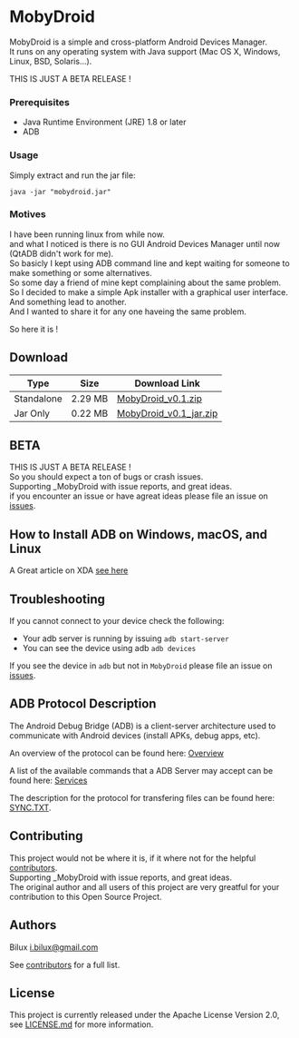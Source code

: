 # MobyDroid

MobyDroid is a simple and cross-platform Android Devices Manager.  
It runs on any operating system with Java support (Mac OS X, Windows, Linux, BSD, Solaris...).

THIS IS JUST A BETA RELEASE !

### Prerequisites ###
- Java Runtime Environment (JRE) 1.8 or later
- ADB

### Usage ###
Simply extract and run the jar file:
```
java -jar "mobydroid.jar"
```

### Motives ###
I have been running linux from while now.  
and what I noticed is there is no GUI Android Devices Manager until now (QtADB didn't work for me).  
So basicly I kept using ADB command line and kept waiting for someone to make something or some alternatives.  
So some day a friend of mine kept complaining about the same problem.  
So I decided to make a simple Apk installer with a graphical user interface.  
And something lead to another.  
And I wanted to share it for any one haveing the same problem.

So here it is !


## Download ##

| Type | Size | Download Link |
| - | - | - |
| Standalone | 2.29 MB | [MobyDroid_v0.1.zip](https://github.com/ibilux/MobyDroid/releases/download/v0.1/MobyDroid_v0.1.zip) |
| Jar Only | 0.22 MB | [MobyDroid_v0.1_jar.zip](https://github.com/ibilux/MobyDroid/releases/download/v0.1/MobyDroid_v0.1_jar.zip) |


## BETA ##

THIS IS JUST A BETA RELEASE !  
So you should expect a ton of bugs or crash issues.  
Supporting _MobyDroid with issue reports, and great ideas.  
if you encounter an issue or have agreat ideas please file an issue on [issues](https://github.com/ibilux/MobyDroid/issues).


## How to Install ADB on Windows, macOS, and Linux ##

A Great article on XDA [see here](https://www.xda-developers.com/install-adb-windows-macos-linux/)


## Troubleshooting
If you cannot connect to your device check the following:
- Your adb server is running by issuing `adb start-server`
- You can see the device using adb `adb devices`

If you see the device in `adb` but not in `MobyDroid` please file an issue on [issues](https://github.com/ibilux/MobyDroid/issues).

## ADB Protocol Description ##

The Android Debug Bridge (ADB) is a client-server architecture used to communicate with Android devices (install APKs, debug apps, etc).

An overview of the protocol can be found here: [Overview](https://android.googlesource.com/platform/system/adb/+/master/OVERVIEW.TXT)

A list of the available commands that a ADB Server may accept can be found here:
[Services](https://android.googlesource.com/platform/system/adb/+/master/SERVICES.TXT)

The description for the protocol for transfering files can be found here: [SYNC.TXT](https://android.googlesource.com/platform/system/adb/+/master/SYNC.TXT).


## Contributing ##
This project would not be where it is, if it where not for the helpful [contributors](https://github.com/ibilux/MobyDroid/graphs/contributors).  
Supporting _MobyDroid with issue reports, and great ideas.  
The original author and all users of this project are very greatful for your contribution to this Open Source Project.  


## Authors ##
Bilux <i.bilux@gmail.com>

See [contributors](https://github.com/ibilux/MobyDroid/graphs/contributors) for a full list.


## License ##
This project is currently released under the Apache License Version 2.0, see [LICENSE.md](LICENSE.md) for more information.

